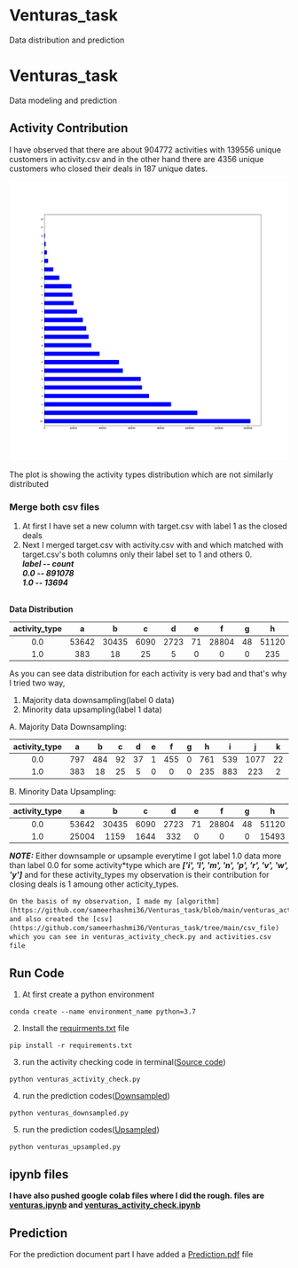 # Venturas_task

Data distribution and prediction

# Venturas_task

Data modeling and prediction

## Activity Contribution

I have observed that there are about 904772 activities with 139556 unique customers in activity.csv and in the other hand there are 4356 unique customers who closed their deals in 187 unique dates.

![Screenshot1](./figures/activity_type_distributions.png)

The plot is showing the activity types distribution which are not similarly distributed

### Merge both csv files

1. At first I have set a new column with target.csv with label 1 as the closed deals
2. Next I merged target.csv with activity.csv with and which matched with target.csv's both columns only their label set to 1 and others 0.<br/>
   **_label -- count_**<br/>
   **_0.0 -- 891078_**<br/>
   **_1.0 -- 13694_**<br/><br/>

**Data Distribution**<br/>

| activity_type |   a   |   b   |  c   |  d   |  e  |   f   |  g  |   h   |   i   |   j   |  k   |   l    |   m    |   n   |   o   |   p   |  q  |  r   |   s   |   t   |   u   |   v   |   w   |   x   |   y   |
| :-----------: | :---: | :---: | :--: | :--: | :-: | :---: | :-: | :---: | :---: | :---: | :--: | :----: | :----: | :---: | :---: | :---: | :-: | :--: | :---: | :---: | :---: | :---: | :---: | :---: | :---: |
|      0.0      | 53642 | 30435 | 6090 | 2723 | 71  | 28804 | 48  | 51120 | 37175 | 66950 | 1889 | 101291 | 139151 | 64634 | 19231 | 31570 | 490 | 1012 | 10248 | 22278 | 71812 | 19592 | 18297 | 86787 | 25738 |
|      1.0      |  383  |  18   |  25  |  5   |  0  |   0   |  0  |  235  |  883  |  223  |  2   |  4016  |  2675  | 1735  |  87   |  748  |  0  |  20  |  65   |  197  |  258  |  519  |  394  |  423  |  783  |

As you can see data distribution for each activity is very bad
and that's why I tried two way,

1. Majority data downsampling(label 0 data)
2. Minority data upsampling(label 1 data)

A. Majority Data Downsampling:

| activity_type |  a  |  b  |  c  |  d  |  e  |  f  |  g  |  h  |  i  |  j   |  k  |  l   |  m   |  n   |  o  |  p  |  q  |  r  |  s  |  t  |  u   |  v  |  w  |  x   |  y  |
| :-----------: | :-: | :-: | :-: | :-: | :-: | :-: | :-: | :-: | :-: | :--: | :-: | :--: | :--: | :--: | :-: | :-: | :-: | :-: | :-: | :-: | :--: | :-: | :-: | :--: | :-: |
|      0.0      | 797 | 484 | 92  | 37  |  1  | 455 |  0  | 761 | 539 | 1077 | 22  | 1607 | 2129 | 1010 | 316 | 459 |  6  | 15  | 155 | 317 | 1140 | 285 | 268 | 1348 | 374 |
|      1.0      | 383 | 18  | 25  |  5  |  0  |  0  |  0  | 235 | 883 | 223  |  2  | 4016 | 2675 | 1735 | 87  | 748 |  0  | 20  | 65  | 197 | 258  | 519 | 394 | 423  | 783 |

B. Minority Data Upsampling:

| activity_type |   a   |   b   |  c   |  d   |  e  |   f   |  g  |   h   |   i   |   j   |  k   |   l    |   m    |   n    |   o   |   p   |  q  |  r   |   s   |   t   |   u   |   v   |   w   |   x   |   y   |
| :-----------: | :---: | :---: | :--: | :--: | :-: | :---: | :-: | :---: | :---: | :---: | :--: | :----: | :----: | :----: | :---: | :---: | :-: | :--: | :---: | :---: | :---: | :---: | :---: | :---: | :---: |
|      0.0      | 53642 | 30435 | 6090 | 2723 | 71  | 28804 | 48  | 51120 | 37175 | 66950 | 1889 | 101291 | 139151 | 64634  | 19231 | 31570 | 490 | 1012 | 10248 | 22278 | 71812 | 19592 | 18297 | 86787 | 25738 |
|      1.0      | 25004 | 1159  | 1644 | 332  |  0  |   0   |  0  | 15493 | 57750 | 14370 | 127  | 261384 | 173931 | 112817 | 5603  | 48696 |  0  | 1321 | 4206  | 12989 | 16826 | 33734 | 25298 | 27560 | 50834 |

**_NOTE:_** Either downsample or upsample everytime I got label 1.0 data more than label 0.0 for some activity\*type which are **_['i', 'l', 'm', 'n', 'p', 'r', 'v', 'w', 'y']_** and for these activity_types my observation is their contribution for closing deals is 1 amoung other acticity_types.

```
On the basis of my observation, I made my [algorithm](https://github.com/sameerhashmi36/Venturas_task/blob/main/venturas_activity_check.py) and also created the [csv](https://github.com/sameerhashmi36/Venturas_task/tree/main/csv_file) which you can see in venturas_activity_check.py and activities.csv file
```

## Run Code

1. At first create a python environment

```
conda create --name environment_name python=3.7
```

2. Install the [requirments.txt](https://github.com/sameerhashmi36/Venturas_task/blob/main/requirements.txt) file

```
pip install -r requirements.txt
```

3. run the activity checking code in terminal([Source code](https://github.com/sameerhashmi36/Venturas_task/blob/main/venturas_activity_check.py))

```
python venturas_activity_check.py
```

4. run the prediction codes([Downsampled](https://github.com/sameerhashmi36/Venturas_task/blob/main/venturas_downsampled.py))

```
python venturas_downsampled.py
```

5. run the prediction codes([Upsampled](https://github.com/sameerhashmi36/Venturas_task/blob/main/venturas_upsampled.py))

```
python venturas_upsampled.py
```

## ipynb files

**I have also pushed google colab files where I did the rough. files are [venturas.ipynb](https://github.com/sameerhashmi36/Venturas_task/blob/main/venturas.ipynb) and [venturas_activity_check.ipynb](https://github.com/sameerhashmi36/Venturas_task/blob/main/venturas_activity_check.ipynb)**

## Prediction

For the prediction document part I have added a [Prediction.pdf](https://github.com/sameerhashmi36/Venturas_task/blob/main/Prediction.pdf) file
